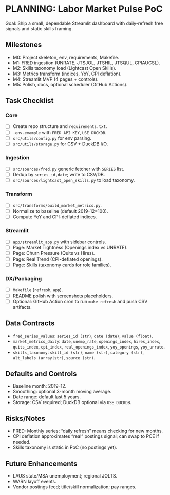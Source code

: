 # PLANNING: Labor Market Pulse PoC

Goal: Ship a small, dependable Streamlit dashboard with daily-refresh free signals and static skills framing.

## Milestones
- M0: Project skeleton, env, requirements, Makefile.
- M1: FRED ingestion (UNRATE, JTSJOL, JTSHIL, JTSQUL, CPIAUCSL).
- M2: Skills taxonomy load (Lightcast Open Skills).
- M3: Metrics transform (indices, YoY, CPI deflation).
- M4: Streamlit MVP (4 pages + controls).
- M5: Polish, docs, optional scheduler (GitHub Actions).

## Task Checklist
### Core
- [ ] Create repo structure and `requirements.txt`.
- [ ] `.env.example` with `FRED_API_KEY`, `USE_DUCKDB`.
- [ ] `src/utils/config.py` for env parsing.
- [ ] `src/utils/storage.py` for CSV + DuckDB I/O.

### Ingestion
- [ ] `src/sources/fred.py` generic fetcher with `SERIES` list.
- [ ] Dedup by `series_id,date`; write to CSV/DB.
- [ ] `src/sources/lightcast_open_skills.py` to load taxonomy.

### Transform
- [ ] `src/transforms/build_market_metrics.py`.
- [ ] Normalize to baseline (default 2019-12=100).
- [ ] Compute YoY and CPI-deflated indices.

### Streamlit
- [ ] `app/streamlit_app.py` with sidebar controls.
- [ ] Page: Market Tightness (Openings index vs UNRATE).
- [ ] Page: Churn Pressure (Quits vs Hires).
- [ ] Page: Real Trend (CPI-deflated openings).
- [ ] Page: Skills (taxonomy cards for role families).

### DX/Packaging
- [ ] `Makefile` (`refresh`, `app`).
- [ ] README polish with screenshots placeholders.
- [ ] Optional: GitHub Action cron to run `make refresh` and push CSV artifacts.

## Data Contracts
- `fred_series_values`: `series_id (str)`, `date (date)`, `value (float)`.
- `market_metrics_daily`: `date`, `unemp_rate`, `openings_index`, `hires_index`, `quits_index`, `cpi_index`, `real_openings_index`, `yoy_openings`, `yoy_unrate`.
- `skills_taxonomy`: `skill_id (str)`, `name (str)`, `category (str)`, `alt_labels (array|str)`, `source (str)`.

## Defaults and Controls
- Baseline month: 2019-12.
- Smoothing: optional 3-month moving average.
- Date range: default last 5 years.
- Storage: CSV required; DuckDB optional via `USE_DUCKDB`.

## Risks/Notes
- FRED: Monthly series; “daily refresh” means checking for new months.
- CPI deflation approximates “real” postings signal; can swap to PCE if needed.
- Skills taxonomy is static in PoC (no postings yet).

## Future Enhancements
- LAUS state/MSA unemployment; regional JOLTS.
- WARN layoff events.
- Vendor postings feed; title/skill normalization; pay ranges.


